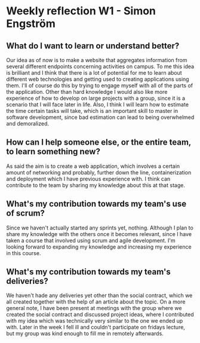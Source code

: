 # Weekly reflection W1 - Simon Engström #

## What do I want to learn or understand better? ##
Our idea as of now is to make a website that aggregates information from several different endpoints concerning activities on campus. To me this idea is brilliant and I think that there is a lot of potential for me to learn about different web technologies and getting used to creating applications using them. I'll of course do this by trying to engage myself with all of the parts of the application. Other than hard knowledge I would also like more experience of how to develop on large projects with a group, since it is a scenario that I will face later in life. Also, I think I will learn how to estimate the time certain tasks will take, which is an important skill to master in software development, since bad estimation can lead to being overwhelmed and demoralized.

## How can I help someone else, or the entire team, to learn something new? ##
As said the aim is to create a web application, which involves a certain amount of networking and probably, further down the line, containerization and deployment which I have previous experience with. I think can contribute to the team by sharing my knowledge about this at that stage.

## What's my contribution towards my team's use of scrum? ##
Since we haven't actually started any sprints yet, nothing. Although I plan to share my knowledge with the others once it becomes relevant, since I have taken a course that involved using scrum and agile development. I'm looking forward to expanding my knowledge and increasing my experience in this course.

## What's my contribution towards my team's deliveries? ##
We haven't hade any deliveries yet other than the social contract, which we all created together with the help of an article about the topic. On a more general note, I have been present at meetings with the group where we created the social contract and discussed project ideas, where I contributed with my idea which was technically very similar to the one we ended up with. Later in the week I fell ill and couldn't participate on fridays lecture, but my group was kind enough to fill me in remotely afterwards.